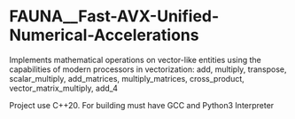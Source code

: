 # FAUNA__Fast-AVX-Unified-Numerical-Accelerations
Implements mathematical operations on vector-like entities using the capabilities of modern processors in vectorization: add, multiply, transpose, scalar_multiply, add_matrices, multiply_matrices, cross_product, vector_matrix_multiply, add_4

Project use C++20. For building must have GCC and Python3 Interpreter
